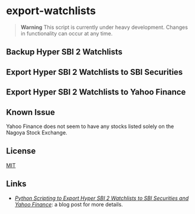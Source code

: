 # export-watchlists #

> **Warning** This script is currently under heavy development.
> Changes in functionality can occur at any time.

## Backup Hyper SBI 2 Watchlists ##

## Export Hyper SBI 2 Watchlists to SBI Securities ##

## Export Hyper SBI 2 Watchlists to Yahoo Finance ##

## Known Issue ##

Yahoo Finance does not seem to have any stocks listed solely on the
Nagoya Stock Exchange.

## License ##

[MIT](LICENSE.md)

## Links ##

  * [*Python Scripting to Export Hyper SBI 2 Watchlists to SBI
    Securities and Yahoo Finance*](): a blog post for more details.
